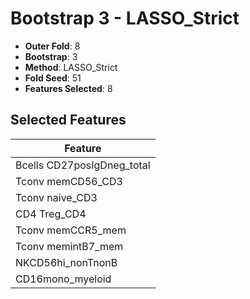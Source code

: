 # Bootstrap 3 - LASSO_Strict

- **Outer Fold**: 8
- **Bootstrap**: 3
- **Method**: LASSO_Strict
- **Fold Seed**: 51
- **Features Selected**: 8

## Selected Features

| Feature |
|---------|
| Bcells CD27posIgDneg_total |
| Tconv memCD56_CD3 |
| Tconv naive_CD3 |
| CD4 Treg_CD4 |
| Tconv memCCR5_mem |
| Tconv memintB7_mem |
| NKCD56hi_nonTnonB |
| CD16mono_myeloid |
